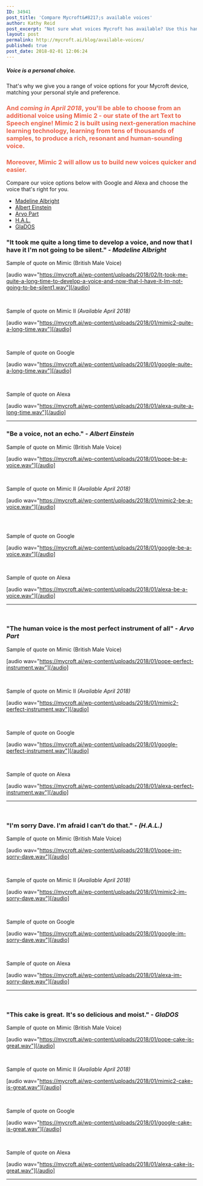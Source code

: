 ```yaml
---
ID: 34941
post_title: 'Compare Mycroft&#8217;s available voices'
author: Kathy Reid
post_excerpt: "Not sure what voices Mycroft has available? Use this handy table to compare and choose the voice that's right for you."
layout: post
permalink: http://mycroft.ai/blog/available-voices/
published: true
post_date: 2018-02-01 12:06:24
---
```

<h5>Voice is a personal choice.</h5>
That's why we give you a range of voice options for your Mycroft device, matching your personal style and preference.
<h3><span style="color: #ec644b;">And <em>coming in April 2018</em>, you'll be able to choose from an additional voice using <strong>Mimic 2 - our state of the art Text to Speech engine! </strong>Mimic 2 is built using next-generation machine learning technology, learning from tens of thousands of samples, to produce a rich, resonant and human-sounding voice. </span></h3>
<h3><span style="color: #ec644b;">Moreover, Mimic 2 will allow us to build new voices quicker and easier.</span></h3>
Compare our voice options below with Google and Alexa and choose the voice that's right for you.
<ul>
 	<li><a href="#it-took-me-quite-a-long-time-to-develop-a-voice-and-now-that-i-have-it-im-not-going-to-be-silent-madeline-albright">Madeline Albright</a></li>
 	<li><a href="#be-a-voice-not-an-echo-albert-einstein">Albert Einstein</a></li>
 	<li><a href="#the-human-voice-is-the-most-perfect-instrument-of-all-arvo-part">Arvo Part</a></li>
 	<li><a href="#im-sorry-dave-im-afraid-i-cant-do-that-h-a-l">H.A.L.</a></li>
 	<li><a href="#this-cake-is-great-its-so-delicious-and-moist-glados">GlaDOS</a></li>
</ul>
<h3></h3>
<h3 style="text-align: left;">"It took me quite a long time to develop a voice, and now that I have it I'm not going to be silent." - <em style="font-family: inherit; font-size: inherit;">Madeline Albright</em></h3>
Sample of quote on Mimic (British Male Voice)

[audio wav="https://mycroft.ai/wp-content/uploads/2018/02/It-took-me-quite-a-long-time-to-develop-a-voice-and-now-that-I-have-it-Im-not-going-to-be-silent1.wav"][/audio]

&nbsp;

Sample of quote on Mimic II <em>(Available April 2018)</em>

[audio wav="https://mycroft.ai/wp-content/uploads/2018/01/mimic2-quite-a-long-time.wav"][/audio]

&nbsp;

Sample of quote on Google

[audio wav="https://mycroft.ai/wp-content/uploads/2018/01/google-quite-a-long-time.wav"][/audio]
<div>

&nbsp;

Sample of quote on Alexa

[audio wav="https://mycroft.ai/wp-content/uploads/2018/01/alexa-quite-a-long-time.wav"][/audio]

<hr />

<h3></h3>
<h3>"Be a voice, not an echo." - <em>Albert Einstein</em></h3>
Sample of quote on Mimic (British Male Voice)

[audio wav="https://mycroft.ai/wp-content/uploads/2018/01/pope-be-a-voice.wav"][/audio]

&nbsp;

Sample of quote on Mimic II <em>(Available April 2018)</em><strong>
</strong>

[audio wav="https://mycroft.ai/wp-content/uploads/2018/01/mimic2-be-a-voice.wav"][/audio]
<h5><strong> </strong></h5>
Sample of quote on Google

[audio wav="https://mycroft.ai/wp-content/uploads/2018/01/google-be-a-voice.wav"][/audio]

</div>
&nbsp;
<div>

Sample of quote on Alexa

[audio wav="https://mycroft.ai/wp-content/uploads/2018/01/alexa-be-a-voice.wav"][/audio]

<hr />

</div>
&nbsp;
<h3 style="text-align: left;">"The human voice is the most perfect instrument of all" - <em><span style="font-family: inherit; font-size: inherit;">Arvo Part</span></em></h3>
Sample of quote on Mimic (British Male Voice)

[audio wav="https://mycroft.ai/wp-content/uploads/2018/01/pope-perfect-instrument.wav"][/audio]

&nbsp;

Sample of quote on Mimic II <em>(Available April 2018)</em>

[audio wav="https://mycroft.ai/wp-content/uploads/2018/01/mimic2-perfect-instrument.wav"][/audio]

<strong> </strong>

Sample of quote on Google

[audio wav="https://mycroft.ai/wp-content/uploads/2018/01/google-perfect-instrument.wav"][/audio]

&nbsp;

Sample of quote on Alexa

[audio wav="https://mycroft.ai/wp-content/uploads/2018/01/alexa-perfect-instrument.wav"][/audio]

<hr />

&nbsp;
<h3>"<span style="font-family: inherit; font-size: inherit;">I'm sorry Dave. I'm afraid I can't do that." - </span><em><span style="font-family: inherit; font-size: inherit;">(H.A.L.)</span></em></h3>
Sample of quote on Mimic (British Male Voice)

[audio wav="https://mycroft.ai/wp-content/uploads/2018/01/pope-im-sorry-dave.wav"][/audio]

&nbsp;

Sample of quote on Mimic II <em>(Available April 2018)</em>

[audio wav="https://mycroft.ai/wp-content/uploads/2018/01/mimic2-im-sorry-dave.wav"][/audio]

&nbsp;

Sample of quote on Google

[audio wav="https://mycroft.ai/wp-content/uploads/2018/01/google-im-sorry-dave.wav"][/audio]

&nbsp;

Sample of quote on Alexa

[audio wav="https://mycroft.ai/wp-content/uploads/2018/01/alexa-im-sorry-dave.wav"][/audio]

<hr />

&nbsp;
<h3 style="text-align: left;">"<span style="font-family: inherit; font-size: inherit;">This cake is great. </span><span style="font-family: inherit; font-size: inherit;">It's so delicious and moist." - </span><em><span style="font-family: inherit; font-size: inherit;">GlaDOS</span></em></h3>
Sample of quote on Mimic (British Male Voice)

[audio wav="https://mycroft.ai/wp-content/uploads/2018/01/pope-cake-is-great.wav"][/audio]

&nbsp;

Sample of quote on Mimic II <em>(Available April 2018)</em>

[audio wav="https://mycroft.ai/wp-content/uploads/2018/01/mimic2-cake-is-great.wav"][/audio]

&nbsp;

Sample of quote on Google

[audio wav="https://mycroft.ai/wp-content/uploads/2018/01/google-cake-is-great.wav"][/audio]

&nbsp;

Sample of quote on Alexa
<div>

[audio wav="https://mycroft.ai/wp-content/uploads/2018/01/alexa-cake-is-great.wav"][/audio]

<hr />

</div>
<blockquote>
<div></div></blockquote>